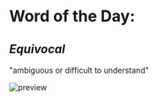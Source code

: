 # **Word of the Day:** 
## *Equivocal*
"ambiguous or difficult to understand"

![preview](https://user-images.githubusercontent.com/122586271/230672064-0a99b3f8-f1d3-4f07-a8ee-192bce55566b.jpg)
